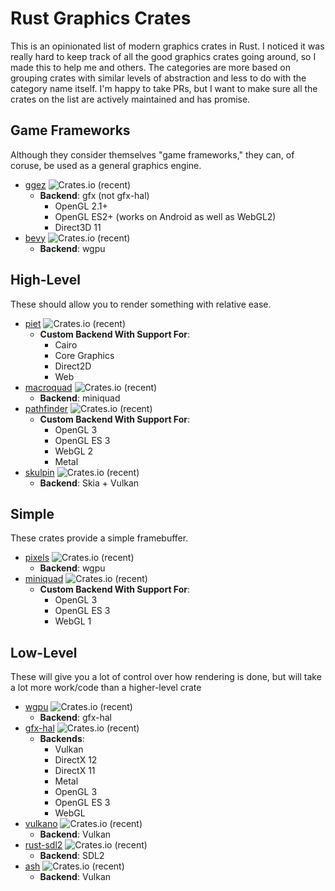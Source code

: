 # Rust Graphics Crates
This is an opinionated list of modern graphics crates in Rust. I noticed it was really hard to keep track of all the good graphics crates going around, so I made this to help me and others. The categories are more based on grouping crates with similar levels of abstraction and less to do with the category name itself. I'm happy to take PRs, but I want to make sure all the crates on the list are actively maintained and has promise.

## Game Frameworks
Although they consider themselves "game frameworks," they can, of coruse, be used as a general graphics engine.
- [ggez](https://github.com/ggez/ggez) ![Crates.io (recent)](https://img.shields.io/crates/dr/ggez)
  - **Backend**: gfx (not gfx-hal)
    - OpenGL 2.1+
    - OpenGL ES2+ (works on Android as well as WebGL2)
    - Direct3D 11
- [bevy](https://github.com/bevyengine/bevy) ![Crates.io (recent)](https://img.shields.io/crates/dr/bevy) 
  - **Backend**: wgpu

## High-Level
These should allow you to render something with relative ease. 
- [piet](https://github.com/linebender/piet) ![Crates.io (recent)](https://img.shields.io/crates/dr/piet)
  - **Custom Backend With Support For**:
    - Cairo
    - Core Graphics
    - Direct2D
    - Web
- [macroquad](https://github.com/not-fl3/macroquad) ![Crates.io (recent)](https://img.shields.io/crates/dr/macroquad)
  - **Backend**: miniquad
- [pathfinder](https://github.com/servo/pathfinder) ![Crates.io (recent)](https://img.shields.io/crates/dr/pathfinder)
  - **Custom Backend With Support For**:
    - OpenGL 3
    - OpenGL ES 3
    - WebGL 2
    - Metal
- [skulpin](https://github.com/aclysma/skulpin) ![Crates.io (recent)](https://img.shields.io/crates/dr/skulpin)
  - **Backend**: Skia + Vulkan

## Simple
These crates provide a simple framebuffer.
- [pixels](https://github.com/parasyte/pixels) ![Crates.io (recent)](https://img.shields.io/crates/dr/pixels)
  - **Backend**: wgpu
- [miniquad](https://github.com/not-fl3/miniquad) ![Crates.io (recent)](https://img.shields.io/crates/dr/miniquad)
  - **Custom Backend With Support For**:
    - OpenGL 3
    - OpenGL ES 3
    - WebGL 1

## Low-Level
These will give you a lot of control over how rendering is done, but will take a lot more work/code than a higher-level crate
- [wgpu](https://github.com/gfx-rs/wgpu) ![Crates.io (recent)](https://img.shields.io/crates/dr/wgpu)
  - **Backend**: gfx-hal
- [gfx-hal](https://github.com/gfx-rs/gfx-hal) ![Crates.io (recent)](https://img.shields.io/crates/dr/gfx-hal)
  - **Backends**:
    - Vulkan
    - DirectX 12
    - DirectX 11
    - Metal
    - OpenGL 3
    - OpenGL ES 3
    - WebGL
- [vulkano](https://github.com/vulkano-rs/vulkano) ![Crates.io (recent)](https://img.shields.io/crates/dr/vulkano)
  - **Backend**: Vulkan
- [rust-sdl2](https://github.com/Rust-SDL2/rust-sdl2) ![Crates.io (recent)](https://img.shields.io/crates/dr/sdl2)
  - **Backend**: SDL2
- [ash](https://github.com/MaikKlein/ash) ![Crates.io (recent)](https://img.shields.io/crates/dr/ash)
  - **Backend**: Vulkan
